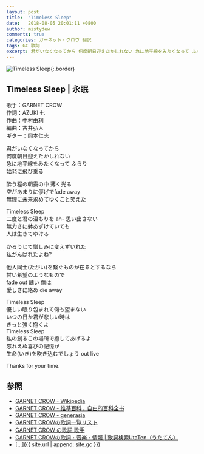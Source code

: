 ```yaml
---
layout: post
title:  "Timeless Sleep"
date:   2018-08-05 20:01:11 +0800
author: mistydew
comments: true
categories: ガーネット・クロウ 翻訳
tags: GC 歌詞
excerpt: 君がいなくなってから 何度朝日迎えたかしれない 急に地平線をみたくなって ふらり 始発に飛び乗る
---
```

![Timeless Sleep](https://raw.githubusercontent.com/mistydew/gc2/master/cover/single/SG09_Timeless%20Sleep.jpg){:.border}

## Timeless Sleep | 永眠

歌手：GARNET CROW<br>
作詞：AZUKI 七<br>
作曲：中村由利<br>
編曲：古井弘人<br>
ギター：岡本仁志

君がいなくなってから<br>
何度朝日迎えたかしれない<br>
急に地平線をみたくなって ふらり<br>
始発に飛び乗る

酔う程の朝靄の中 薄く光る<br>
空があまりに儚げでfade away<br>
無理に未来求めてゆくこと笑えた

Timeless Sleep<br>
二度と君の温もりを ah- 思い出さない<br>
無力さに躰あずけていても<br>
人は生きてゆける

かろうじて憎しみに変えずいれた<br>
私がんばれたよね?

他人同士(たがい)を繋ぐものが在るとするなら<br>
甘い希望のようなもので<br>
fade out 醜い 傷は<br>
愛しさに絡め die away

Timeless Sleep<br>
優しい眠り包まれて何も望まない<br>
いつの日か君が悲しい時は<br>
きっと強く抱くよ<br>
Timeless Sleep<br>
私の創るこの場所で癒してあげるよ<br>
忘れえぬ喜びの記憶が<br>
生命(いき)を吹き込むでしょう out live

Thanks for your time.

## 参照
* [GARNET CROW - Wikipedia](https://ja.wikipedia.org/wiki/GARNET_CROW)
* [GARNET CROW - 维基百科，自由的百科全书](https://zh.wikipedia.org/wiki/GARNET_CROW)
* [GARNET CROW - generasia](https://www.generasia.com/wiki/GARNET_CROW)
* [GARNET CROWの歌詞一覧リスト](https://www.uta-net.com/artist/344)
* [GARNET CROW の歌詞 歌手](http://www.kasi-time.com/subcat-uta-167-1.html)
* [GARNET CROWの歌詞・音楽・情報 \| 歌詞検索UtaTen（うたてん）](https://utaten.com/artist/GARNET+CROW)
* [...]({{ site.url | append: site.gc }})
